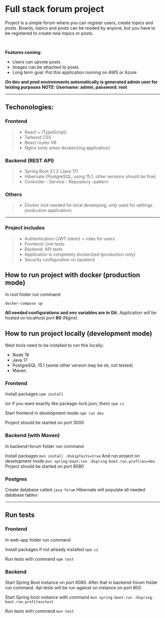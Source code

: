 <h1>Full stack forum project</h1>

<p>Project is a simple forum where you can register users, create topics and posts.
Boards, topics and posts can be readed by anyone, but you have to be registered to create new topics or posts.</p>
<br>

**Features coming:**

- Users can upvote posts
- Images can be attached to posts
- Long term goal: Put this application running on AWS or Azure

**On dev and prod environments automatically is generated admin user for testing purposes**
**NOTE: Username: admin, password: root**

---

<h2>Techonologies:</h2>

<h3>Frontend</h3>

> - React + (TypeScript)
> - Tailwind CSS
> - React router V6
> - Nginx (only when dockerizing application)

<h3>Backend (REST API)</h3>

> - Spring Boot 3.1.2 (Java 17)
> - Hibernate (PostgreSQL; using 15.1, other versions should be fine)
> - Controller - Service - Repository -pattern

<h3>Others</h3>

> - Docker (not needed for local developing, only used for settings prodcution application)

---

<h3> Project includes</h3>

> - Authentication (JWT token) + roles for users
> - Frontend: Unit tests
> - Backend: API tests
> - Application is completely dockerized (production only)
> - Security configuration on backend

<h2>How to run project with docker (production mode)</h2>
In root folder run command

`docker-compose up`

**All needed configurations and env variables are in Git.**
Application will be hosted on localhost port **80** (Nginx)

<h2>How to run project locally (development mode)</h2>
<p>Next tools need to be installed to run this locally:</p>

- Node 18
- Java 17
- PostgreSQL 15.1 (some other version may be ok, not tested)
- Maven

<h3>Frontend</h3>

Install packages
`npm install`

(or if you want exactly like package-lock.json, then)
`npm ci`

Start frontend in development mode
`npm run dev`

Project should be started on port 3000

<h3>Backend (with Maven)</h3>
<p>In backend-forum folder run command</p>

Install packages
`mvn install -DskipTests=true`
And run project on development mode
`mvn spring-boot:run -Dspring-boot.run.profiles=dev`
Project should be started on port 8080

<h3>Postgres</h3>

Create database called `java-forum` Hibernate will populate all needed database tables

---

<h2>Run tests</h2>

<h3>Frontend</h3>
<p>In web-app folder run command</p>

Install packages if not already installed
`npm ci`

Run tests with command
`npm test`

<h3>Backend</h3>
<p>Start Spring Boot instance on port 8080. After that in backend-forum folder run command. Api tests will be run against on instance on port 800</p>

Start Spring boot instance with command
`mvn spring-boot:run -Dspring-boot.run.profiles=test`

Run tests with command
`mvn test`
